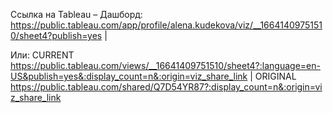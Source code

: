 Ссылка на Tableau – Дашборд: https://public.tableau.com/app/profile/alena.kudekova/viz/__16641409751510/sheet4?publish=yes
|
    
Или:
CURRENT https://public.tableau.com/views/__16641409751510/sheet4?:language=en-US&publish=yes&:display_count=n&:origin=viz_share_link
|
ORIGINAL https://public.tableau.com/shared/Q7D54YR87?:display_count=n&:origin=viz_share_link
